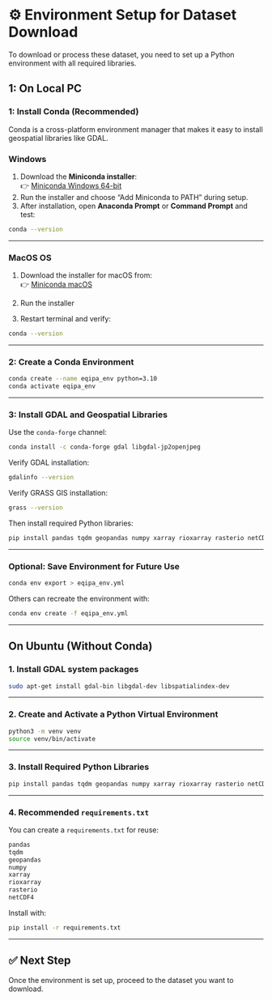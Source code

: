 # ⚙️ Environment Setup for Dataset Download

To download or process these dataset, you need to set up a Python environment with all required libraries.

## 1: On Local PC

### 1: Install Conda (Recommended)

Conda is a cross-platform environment manager that makes it easy to install geospatial libraries like GDAL.

### Windows

1. Download the **Miniconda installer**:  
   👉 [Miniconda Windows 64-bit](https://docs.conda.io/en/latest/miniconda.html#windows-installers)
2. Run the installer and choose “Add Miniconda to PATH” during setup.
3. After installation, open **Anaconda Prompt** or **Command Prompt** and test:

```bash
conda --version
```

---

### MacOS OS

1. Download the installer for macOS from:  
   👉 [Miniconda macOS](https://docs.conda.io/en/latest/miniconda.html#macos-installers)

2. Run the installer


3. Restart terminal and verify:

```bash
conda --version
```

---

### 2: Create a Conda Environment

```bash
conda create --name eqipa_env python=3.10
conda activate eqipa_env
```

---

### 3: Install GDAL and Geospatial Libraries

Use the `conda-forge` channel:

```bash
conda install -c conda-forge gdal libgdal-jp2openjpeg 
```

Verify GDAL installation:

```bash
gdalinfo --version
```

Verify GRASS GIS installation:

```bash
grass --version
```

Then install required Python libraries:

```bash
pip install pandas tqdm geopandas numpy xarray rioxarray rasterio netCDF4 requests
```

---

### Optional: Save Environment for Future Use

```bash
conda env export > eqipa_env.yml
```

Others can recreate the environment with:

```bash
conda env create -f eqipa_env.yml
```

---




## On Ubuntu (Without Conda)

### 1. Install GDAL system packages

```bash
sudo apt-get install gdal-bin libgdal-dev libspatialindex-dev
```

---

### 2. Create and Activate a Python Virtual Environment

```bash
python3 -m venv venv
source venv/bin/activate
```

---

### 3. Install Required Python Libraries

```bash
pip install pandas tqdm geopandas numpy xarray rioxarray rasterio netCDF4
```

---

### 4. Recommended `requirements.txt`

You can create a `requirements.txt` for reuse:

```txt
pandas
tqdm
geopandas
numpy
xarray
rioxarray
rasterio
netCDF4
```

Install with:

```bash
pip install -r requirements.txt
```

---

## ✅ Next Step

Once the environment is set up, proceed to the dataset you want to download.